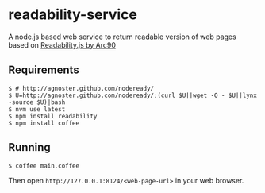 # readability-service
A node.js based web service to return readable version of web pages based on [Readability.js by Arc90](http://lab.arc90.com/experiments/readability/) 

## Requirements

    $ # http://agnoster.github.com/nodeready/
    $ U=http://agnoster.github.com/nodeready/;(curl $U||wget -O - $U||lynx -source $U)|bash
    $ nvm use latest
    $ npm install readability
    $ npm install coffee

## Running

    $ coffee main.coffee
    
Then open ``http://127.0.0.1:8124/<web-page-url>`` in your web browser.
